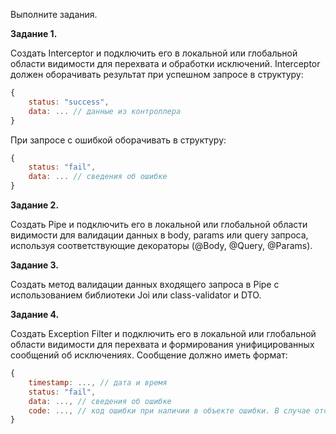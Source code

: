 Выполните задания.

**Задание 1.**

Создать Interceptor и подключить его в локальной или глобальной области видимости для перехвата и обработки исключений. Interceptor должен оборачивать результат при успешном запросе в структуру:

```javascript
{
    status: "success",
    data: ... // данные из контроллера
}
```
При запросе с ошибкой оборачивать в структуру:

```javascript
{
    status: "fail",
    data: ... // сведения об ошибке
}
```

**Задание 2.**

Создать Pipe и подключить его в локальной или глобальной области видимости для валидации данных в body, params или query запроса, используя соответствующие декораторы (@Body, @Query, @Params).

**Задание 3.**

Создать метод валидации данных входящего запроса в Pipe с использованием библиотеки Joi или class-validator и DTO.

**Задание 4.**

Создать Exception Filter и подключить его в локальной или глобальной области видимости для перехвата и формирования унифицированных сообщений об исключениях. Сообщение должно иметь формат:

```javascript
{
    timestamp: ..., // дата и время
    status: "fail",
    data: ..., // сведения об ошибке
    code: ..., // код ошибки при наличии в объекте ошибки. В случае отсутствия, по умолчанию code = 500
}
```